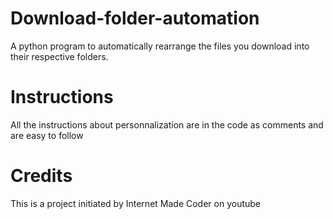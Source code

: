 # Download-folder-automation

A python program to automatically rearrange the files you download into their respective folders.

# Instructions

All the instructions about personnalization are in the code as comments and are easy to follow

# Credits

This is a project initiated by Internet Made Coder on youtube
